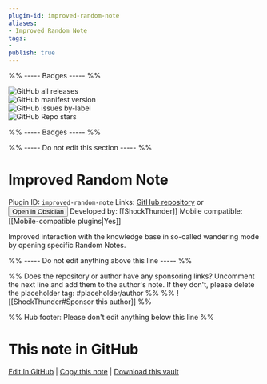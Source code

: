 ```yaml
---
plugin-id: improved-random-note
aliases:
- Improved Random Note
tags: 
- 
publish: true
---
```


%% ----- Badges ----- %%

![GitHub all releases](https://img.shields.io/github/downloads/ShockThunder/improved-random-note/total?color=573E7A&logo=github&style=for-the-badge)   
![GitHub manifest version](https://img.shields.io/github/manifest-json/v/ShockThunder/improved-random-note?color=573E7A&logo=github&style=for-the-badge)   
![GitHub issues by-label](https://img.shields.io/github/issues/ShockThunder/improved-random-note/help%20wanted?color=573E7A&logo=github&style=for-the-badge)   
![GitHub Repo stars](https://img.shields.io/github/stars/ShockThunder/improved-random-note?color=573E7A&logo=github&style=for-the-badge)

%% ----- Badges ----- %%

%% ----- Do not edit this section ----- %%

# Improved Random Note

Plugin ID: `improved-random-note`
Links: [GitHub repository](https://github.com/ShockThunder/improved-random-note) or [<button id=HH>Open in Obsidian</button>](obsidian://show-plugin?id=improved-random-note)
Developed by: [[ShockThunder]]
Mobile compatible: [[Mobile-compatible plugins|Yes]]

Improved interaction with the knowledge base in so-called wandering mode by opening specific Random Notes.

%% ----- Do not edit anything above this line ----- %% 

%% Does the repository or author have any sponsoring links? Uncomment the next line and add them to the author's note. If they don't, please delete the placeholder tag: #placeholder/author %%
%% ![[ShockThunder#Sponsor this author]] %%

%% Hub footer: Please don't edit anything below this line %%

# This note in GitHub

<span class="git-footer">[Edit In GitHub](https://github.dev/obsidian-community/obsidian-hub/blob/main/02%20-%20Community%20Expansions/02.05%20All%20Community%20Expansions/Plugins/improved-random-note.md "git-hub-edit-note") | [Copy this note](https://raw.githubusercontent.com/obsidian-community/obsidian-hub/main/02%20-%20Community%20Expansions/02.05%20All%20Community%20Expansions/Plugins/improved-random-note.md "git-hub-copy-note") | [Download this vault](https://github.com/obsidian-community/obsidian-hub/archive/refs/heads/main.zip "git-hub-download-vault") </span>
